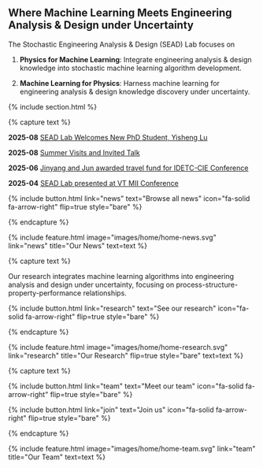 ---
---

## Where Machine Learning Meets Engineering Analysis & Design under Uncertainty
The Stochastic Engineering Analysis & Design (SEAD) Lab focuses on 

1. **Physics for Machine Learning**: Integrate engineering analysis & design knowledge into stochastic machine learning algorithm development.

2. **Machine Learning for Physics**: Harness machine learning for engineering analysis & design knowledge discovery under uncertainty.

{% include section.html %}

<!-- ## Highlights -->

{% capture text %}

<!-- Lorem ipsum dolor sit amet, consectetur adipiscing elit, sed do eiusmod tempor incididunt ut labore et dolore magna aliqua. -->

<!--
{% include post-excerpt-home-page.html lookup="travel-award" %}
{% include post-excerpt-home-page.html lookup="mii" %}
 -->

**2025-08** [SEAD Lab Welcomes New PhD Student, Yisheng Lu](/2025/08/07/new-member.html)

**2025-08** [Summer Visits and Invited Talk](2025/08/06/bnluic.html)

**2025-06** [Jinyang and Jun awarded travel fund for IDETC-CIE Conference](/2025/06/04/travel-award.html)

**2025-04** [SEAD Lab presented at VT MII Conference](/2025/04/08/mii.html)



 

{%
  include button.html
  link="news"
  text="Browse all news"
  icon="fa-solid fa-arrow-right"
  flip=true
  style="bare"
%}

{% endcapture %}

{%
  include feature.html
  image="images/home/home-news.svg"
  link="news"
  title="Our News"
  text=text
%}

{% capture text %}

Our research integrates machine learning algorithms into engineering analysis and design under uncertainty, focusing on process-structure-property-performance relationships.

{%
  include button.html
  link="research"
  text="See our research"
  icon="fa-solid fa-arrow-right"
  flip=true
  style="bare"
%}

{% endcapture %}

{%
  include feature.html
  image="images/home/home-research.svg"
  link="research"
  title="Our Research"
  flip=true
  style="bare"
  text=text
%}

{% capture text %}

<!-- Lorem ipsum dolor sit amet, consectetur adipiscing elit, sed do eiusmod tempor incididunt ut labore et dolore magna aliqua. -->

{%
  include button.html
  link="team"
  text="Meet our team"
  icon="fa-solid fa-arrow-right"
  flip=true
  style="bare"
%}

{%
  include button.html
  link="join"
  text="Join us"
  icon="fa-solid fa-arrow-right"
  flip=true
  style="bare"
%}

{% endcapture %}

{%
  include feature.html
  image="images/home/home-team.svg"
  link="team"
  title="Our Team"
  text=text
%}
